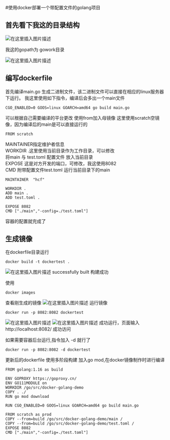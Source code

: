 #使用docker部署一个带配置文件的golang项目

  
    

## 首先看下我这的目录结构
![在这里插入图片描述](https://img-blog.csdnimg.cn/20190418152549676.png)  

我这的gopath为 gowork目录  

![在这里插入图片描述](https://img-blog.csdnimg.cn/20190418152606107.png?x-oss-process=image/watermark,type_ZmFuZ3poZW5naGVpdGk,shadow_10,text_aHR0cHM6Ly9ibG9nLmNzZG4ubmV0L2FmMjI1MTMzNw==,size_16,color_FFFFFF,t_70)

## 编写dockerfile

首先编译main.go 生成二进制文件，该二进制文件可以直接在相应的linux服务器下运行。
我这里使用如下指令，编译后会多出一个main文件

```
CGO_ENABLED=0 GOOS=linux GOARCH=amd64 go build main.go
```

可以根据自己需要编译的平台更改
使用from加入母镜像 这里使用scratch空镜像，因为编译后的main是可以直接运行的

```
FROM scratch
```
MAINTAINER指定维护者信息  
WORKDIR .这里使用当前目录作为工作目录，可以修改  
将main 与 test.toml 配置文件 放入当前目录  
EXPOSE 这是对方开发的端口，可修改，我这使用8082  
CMD 附带配置文件test.toml 运行当前目录下的main  

```
MAINTAINER  "hcf"

WORKDIR .
ADD main .
ADD test.toml .

EXPOSE 8082
CMD ["./main","-config=./test.toml"]
```

容器的配置就完成了  

## 生成镜像

在dockerfile目录运行
```
docker build -t dockertest .
```
![在这里插入图片描述](https://img-blog.csdnimg.cn/20190418154534753.png?x-oss-process=image/watermark,type_ZmFuZ3poZW5naGVpdGk,shadow_10,text_aHR0cHM6Ly9ibG9nLmNzZG4ubmV0L2FmMjI1MTMzNw==,size_16,color_FFFFFF,t_70)
successfully built 构建成功

使用
```
docker images
```
查看刚生成的镜像
![在这里插入图片描述](https://img-blog.csdnimg.cn/20190418154734211.png)
运行镜像  
```
docker run -p 8082:8082 dockertest
```
![在这里插入图片描述](https://img-blog.csdnimg.cn/20190418163658573.png)
![在这里插入图片描述](https://img-blog.csdnimg.cn/20190418163706270.png?x-oss-process=image/watermark,type_ZmFuZ3poZW5naGVpdGk,shadow_10,text_aHR0cHM6Ly9ibG9nLmNzZG4ubmV0L2FmMjI1MTMzNw==,size_16,color_FFFFFF,t_70)
成功运行，页面输入http://localhost:8082/  成功访问

如果需要容器后台运行,指令加入 -d 就行了
```
docker run -p 8082:8082 -d dockertest
```


更新后的dockerfile 使用多阶段构建 加入go mod,在docker镜像制作时进行编译
```
FROM golang:1.16 as build

ENV GOPROXY https://goproxy.cn/
ENV GO111MODULE on
WORKDIR /go/src/docker-golang-demo
COPY . ./
RUN go mod download

RUN CGO_ENABLED=0 GOOS=linux GOARCH=amd64 go build main.go

FROM scratch as prod
COPY --from=build /go/src/docker-golang-demo/main /
COPY --from=build /go/src/docker-golang-demo/test.toml /
EXPOSE 8082
CMD ["./main","-config=./test.toml"]
```